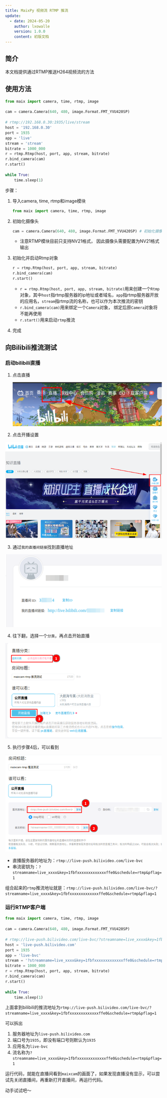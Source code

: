 ```yaml
---
title: MaixPy 视频流 RTMP 推流
update:
  - date: 2024-05-20
    author: lxowalle
    version: 1.0.0
    content: 初版文档
---
```


## 简介

本文档提供通过RTMP推送H264视频流的方法

## 使用方法

```python
from maix import camera, time, rtmp, image

cam = camera.Camera(640, 480, image.Format.FMT_YVU420SP)

# rtmp://192.168.0.30:1935/live/stream
host = '192.168.0.30'
port = 1935
app = 'live'
stream = 'stream'
bitrate = 1000_000
r = rtmp.Rtmp(host, port, app, stream, bitrate)
r.bind_camera(cam)
r.start()

while True:
    time.sleep(1)
```

步骤：

1. 导入camera, time, rtmp和image模块

   ```python
   from maix import camera, time, rtmp, image
   ```

2. 初始化摄像头

   ```python
   cam = camera.Camera(640, 480, image.Format.FMT_YVU420SP) # 初始化摄像头，输出分辨率640x480 NV21格式
   ```

   - 注意RTMP模块目前只支持NV21格式， 因此摄像头需要配置为NV21格式输出


3. 初始化并启动Rtmp对象

   ```python
   r = rtmp.Rtmp(host, port, app, stream, bitrate)
   r.bind_camera(cam)
   r.start()
   ```

   - `r = rtmp.Rtmp(host, port, app, stream, bitrate)`用来创建一个`Rtmp`对象，其中`host`指rtmp服务器的ip地址或者域名，`app`指rtmp服务器开放的应用名，`stream`指rtmp流的名称，也可以作为本次推流的密钥
   - `r.bind_camera(cam)`用来绑定一个`Camera`对象， 绑定后原`Camera`对象将不能再使用
   - `r.start()`用来启动`rtmp`推流

4. 完成

## 向Bilibili推流测试

### 启动bilibili直播

1. 点击直播

   ![](../../../static/image/bilibili_click_live.png)



2. 点击开播设置

![](../../../static/image/bilibili_click_live_setting.png)

3. 通过`我的直播间链接`找到直播地址

![](../../../static/image/bilibili_check_live_link.png)

4. 往下翻，选择一个`分类`，再点击开始直播

![](../../../static/image/bilibili_live_start.png)

5. 执行步骤4后，可以看到

![](../../../static/image/bilibili_check_rtmp_url.png)

- 直播服务器的地址为：`rtmp://live-push.bilivideo.com/live-bvc`
- 串流密钥为：`?streamname=live_xxxx&key=1fbfxxxxxxxxxxxxxffe0&schedule=rtmp&pflag=1`

组合起来的`rtmp`推流地址就是：`rtmp://live-push.bilivideo.com/live-bvc/?streamname=live_xxxx&key=1fbfxxxxxxxxxxxxxffe0&schedule=rtmp&pflag=1`



### 运行RTMP客户端

```python
from maix import camera, time, rtmp, image

cam = camera.Camera(640, 480, image.Format.FMT_YVU420SP)

# rtmp://live-push.bilivideo.com/live-bvc/?streamname=live_xxxx&key=1fbfxxxxxxxxxxxxxffe0&schedule=rtmp&pflag=1
host = 'live-push.bilivideo.com'
port = 1935
app = 'live-bvc'
stream = '?streamname=live_xxxx&key=1fbfxxxxxxxxxxxxxffe0&schedule=rtmp&pflag=1'
bitrate = 1000_000
r = rtmp.Rtmp(host, port, app, stream, bitrate)
r.bind_camera(cam)
r.start()

while True:
    time.sleep(1)
```

上面拿到bilibili的推流地址为`rtmp://live-push.bilivideo.com/live-bvc/?streamname=live_xxxx&key=1fbfxxxxxxxxxxxxxffe0&schedule=rtmp&pflag=1`

可以拆出

1. 服务器地址为`live-push.bilivideo.com`
2. 端口号为`1935`，即没有端口号则默认为`1935`
3. 应用名为`live-bvc`
4. 流名称为`?streamname=live_xxxx&key=1fbfxxxxxxxxxxxxxffe0&schedule=rtmp&pflag=1`

运行代码，就能在直播间看到`maixcam`的画面了，如果发现直播没有显示，可以尝试先关闭直播间，再重新打开直播间，再运行代码。

动手试试吧～ 